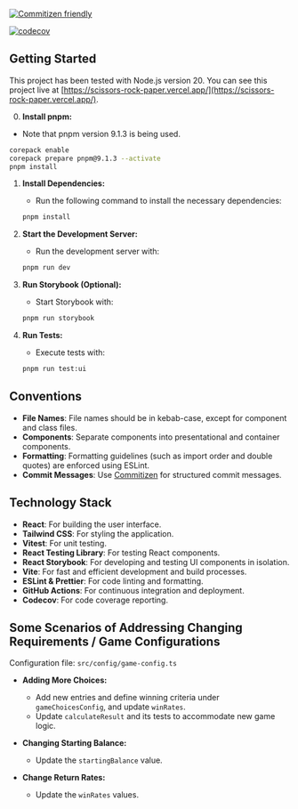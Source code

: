 
[![Commitizen friendly](https://img.shields.io/badge/commitizen-friendly-brightgreen.svg)](http://commitizen.github.io/cz-cli/)

[![codecov](https://codecov.io/gh/pahans/scissors-rock-paper/graph/badge.svg?token=SGVJDWAMAI)](https://codecov.io/gh/pahans/scissors-rock-paper)

## Getting Started

This project has been tested with Node.js version 20.
You can see this project live at [https://scissors-rock-paper.vercel.app/](https://scissors-rock-paper.vercel.app/).

0. **Install pnpm:**
  - Note that pnpm version 9.1.3 is being used.
  ```bash
  corepack enable
  corepack prepare pnpm@9.1.3 --activate
  pnpm install
  ```

1. **Install Dependencies:**
   - Run the following command to install the necessary dependencies:
   ```bash
   pnpm install
   ```

2. **Start the Development Server:**
   - Run the development server with:
   ```bash
   pnpm run dev
   ```

3. **Run Storybook (Optional):**
   - Start Storybook with:
   ```bash
   pnpm run storybook
   ```

4. **Run Tests:**
   - Execute tests with:
   ```bash
   pnpm run test:ui
   ```

## Conventions
- **File Names**: File names should be in kebab-case, except for component and class files.
- **Components**: Separate components into presentational and container components.
- **Formatting**: Formatting guidelines (such as import order and double quotes) are enforced using ESLint.
- **Commit Messages**: Use [Commitizen](https://commitizen-tools.github.io/commitizen/) for structured commit messages. 

## Technology Stack
- **React**: For building the user interface.
- **Tailwind CSS**: For styling the application.
- **Vitest**: For unit testing.
- **React Testing Library**: For testing React components.
- **React Storybook**: For developing and testing UI components in isolation.
- **Vite**: For fast and efficient development and build processes.
- **ESLint & Prettier**: For code linting and formatting.
- **GitHub Actions**: For continuous integration and deployment.
- **Codecov**: For code coverage reporting.

## Some Scenarios of Addressing Changing Requirements / Game Configurations

Configuration file: `src/config/game-config.ts`

- **Adding More Choices:**
  - Add new entries and define winning criteria under `gameChoicesConfig`, and update `winRates`.
  - Update `calculateResult` and its tests to accommodate new game logic.

- **Changing Starting Balance:**
  - Update the `startingBalance` value.

- **Change Return Rates:**
  - Update the `winRates` values.
